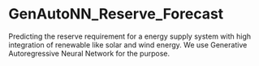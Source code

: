 # GenAutoNN_Reserve_Forecast
Predicting the reserve requirement for a energy supply system with high integration of renewable like solar and wind energy. We use Generative Autoregressive Neural Network for the purpose.
